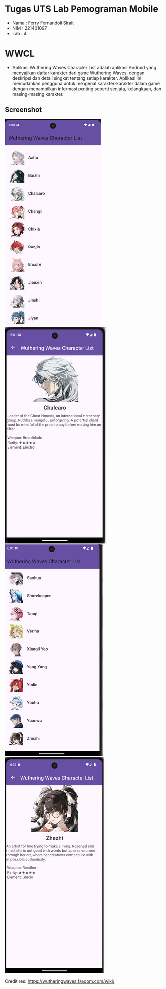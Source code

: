 # Tugas UTS Lab Pemograman Mobile

- Nama : Ferry Fernandoli Sirait
- NIM : 221401097
- Lab : 4

# WWCL

- Aplikasi Wuthering Waves Character List adalah aplikasi Android yang menyajikan daftar karakter dari game Wuthering Waves, dengan deskripsi dan detail singkat tentang setiap karakter. Aplikasi ini memudahkan pengguna untuk mengenal karakter-karakter dalam game dengan menampilkan informasi penting seperti senjata, kelangkaan, dan masing-masing karakter.

## Screenshot
![Menu 1](app/src/main/res/Screenshot/1.png)
![Detail 1](app/src/main/res/Screenshot/2.png)
![Menu 2](app/src/main/res/Screenshot/3.png)
![Detail 2](app/src/main/res/Screenshot/4.png)

Credit res: https://wutheringwaves.fandom.com/wiki/
